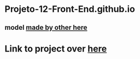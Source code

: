 # Projeto-12-Front-End.github.io

## model [made by other here](https://github.com/MichelleCordeiro/rocketseat-explorer/blob/main/stage-06-javascript-spa/proj-02-github-favorites/js/Favorites.js)

# Link to project over [here](https://thiagomassenomaciel.github.io/Projeto--full-12-front-end.github.io/)
